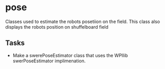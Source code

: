 # pose

Classes used to estimate the robots posetiion on the field. This class also displays the robots position on shuffelboard field

## Tasks
* Make a swerePoseEstimator class that uses the WPIlib swerPoseEstimator implimenation.
